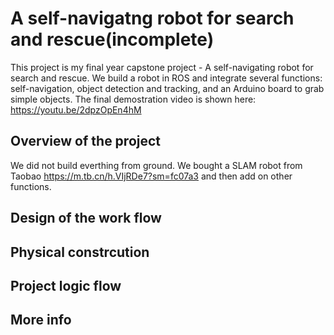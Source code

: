 # A self-navigatng robot for search and rescue(incomplete)
This project is my final year capstone project - A self-navigating robot for search and rescue. We build a robot in ROS and integrate several functions: self-navigation, object detection and tracking, and an Arduino board to grab simple objects. The final demostration video is shown here: https://youtu.be/2dpzOpEn4hM

## Overview of the project
We did not build everthing from ground. We bought a SLAM robot from Taobao https://m.tb.cn/h.VIjRDe7?sm=fc07a3 and then add on other functions. 

## Design of the work flow

## Physical constrcution

## Project logic flow

## More info
